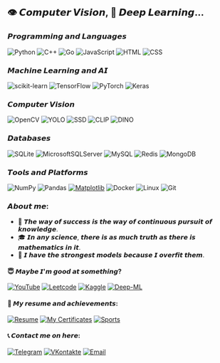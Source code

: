 ## 👁️ 𝘾𝙤𝙢𝙥𝙪𝙩𝙚𝙧 𝙑𝙞𝙨𝙞𝙤𝙣, 🧠 𝘿𝙚𝙚𝙥 𝙇𝙚𝙖𝙧𝙣𝙞𝙣𝙜...
### 𝙋𝙧𝙤𝙜𝙧𝙖𝙢𝙢𝙞𝙣𝙜 𝙖𝙣𝙙 𝙇𝙖𝙣𝙜𝙪𝙖𝙜𝙚𝙨
![Python](https://img.shields.io/badge/python-3670A0?style=for-the-badge&logo=python&logoColor=ffdd54)
![C++](https://img.shields.io/badge/C++-00599C?style=for-the-badge&logo=cplusplus&logoColor=white)
![Go](https://img.shields.io/badge/Go-00ADD8?style=for-the-badge&logo=go&logoColor=white)
![JavaScript](https://img.shields.io/badge/JavaScript-F7DF1E?style=for-the-badge&logo=javascript&logoColor=black)
![HTML](https://img.shields.io/badge/HTML-E34F26?style=for-the-badge&logo=html5&logoColor=white)
![CSS](https://img.shields.io/badge/CSS-1572B6?style=for-the-badge&logo=css3&logoColor=white)

### 𝙈𝙖𝙘𝙝𝙞𝙣𝙚 𝙇𝙚𝙖𝙧𝙣𝙞𝙣𝙜 𝙖𝙣𝙙 𝘼𝙄
![scikit-learn](https://img.shields.io/badge/scikit--learn-F7931E?style=for-the-badge&logo=scikit-learn&logoColor=white)
![TensorFlow](https://img.shields.io/badge/TensorFlow-FF6F00?style=for-the-badge&logo=tensorflow&logoColor=white)
![PyTorch](https://img.shields.io/badge/PyTorch-EE4C2C?style=for-the-badge&logo=pytorch&logoColor=white)
![Keras](https://img.shields.io/badge/Keras-D00000?style=for-the-badge&logo=keras&logoColor=white)

### 𝘾𝙤𝙢𝙥𝙪𝙩𝙚𝙧 𝙑𝙞𝙨𝙞𝙤𝙣
![OpenCV](https://img.shields.io/badge/OpenCV-5C3EE8?style=for-the-badge&logo=opencv&logoColor=white)
![YOLO](https://img.shields.io/badge/YOLO-00FFFF?style=for-the-badge&logo=yolo&logoColor=white)
![SSD](https://img.shields.io/badge/SSD-0E5C0D?style=for-the-badge&logo=ssd&logoColor=black)
![CLIP](https://img.shields.io/badge/CLIP-E5E5E5?style=for-the-badge&logo=clip&logoColor=black)
![DINO](https://img.shields.io/badge/DINO-13C710?style=for-the-badge&logo=dino&logoColor=black)

### 𝘿𝙖𝙩𝙖𝙗𝙖𝙨𝙚𝙨
![SQLite](https://img.shields.io/badge/sqlite-%2307405e.svg?style=for-the-badge&logo=sqlite&logoColor=white)
![MicrosoftSQLServer](https://img.shields.io/badge/Microsoft%20SQL%20Server-CC2927?style=for-the-badge&logo=microsoft%20sql%20server&logoColor=white)
![MySQL](https://img.shields.io/badge/MySQL-4479A1?style=for-the-badge&logo=mysql&logoColor=white)
![Redis](https://img.shields.io/badge/Redis-DC382D?style=for-the-badge&logo=redis&logoColor=white)
![MongoDB](https://img.shields.io/badge/MongoDB-%234ea94b.svg?style=for-the-badge&logo=mongodb&logoColor=white)

### 𝙏𝙤𝙤𝙡𝙨 𝙖𝙣𝙙 𝙋𝙡𝙖𝙩𝙛𝙤𝙧𝙢𝙨
![NumPy](https://img.shields.io/badge/NumPy-013243?style=for-the-badge&logo=numpy&logoColor=white)
![Pandas](https://img.shields.io/badge/Pandas-2C2D72?style=for-the-badge&logo=pandas&logoColor=white)
[![Matplotlib](https://custom-icon-badges.demolab.com/badge/Matplotlib-71D291?logo=matplotlib&logoColor=fff)](#)
![Docker](https://img.shields.io/badge/Docker-2496ED?style=for-the-badge&logo=docker&logoColor=white)
![Linux](https://img.shields.io/badge/Linux-FCC624?style=for-the-badge&logo=linux&logoColor=black)
![Git](https://img.shields.io/badge/Git-F05032?style=for-the-badge&logo=git&logoColor=white)

### 𝘼𝙗𝙤𝙪𝙩 𝙢𝙚:
- 🥇 𝙏𝙝𝙚 𝙬𝙖𝙮 𝙤𝙛 𝙨𝙪𝙘𝙘𝙚𝙨𝙨 𝙞𝙨 𝙩𝙝𝙚 𝙬𝙖𝙮 𝙤𝙛 𝙘𝙤𝙣𝙩𝙞𝙣𝙪𝙤𝙪𝙨 𝙥𝙪𝙧𝙨𝙪𝙞𝙩 𝙤𝙛 𝙠𝙣𝙤𝙬𝙡𝙚𝙙𝙜𝙚.
- 🎓 𝙄𝙣 𝙖𝙣𝙮 𝙨𝙘𝙞𝙚𝙣𝙘𝙚, 𝙩𝙝𝙚𝙧𝙚 𝙞𝙨 𝙖𝙨 𝙢𝙪𝙘𝙝 𝙩𝙧𝙪𝙩𝙝 𝙖𝙨 𝙩𝙝𝙚𝙧𝙚 𝙞𝙨 𝙢𝙖𝙩𝙝𝙚𝙢𝙖𝙩𝙞𝙘𝙨 𝙞𝙣 𝙞𝙩.
- 🤣 𝙄 𝙝𝙖𝙫𝙚 𝙩𝙝𝙚 𝙨𝙩𝙧𝙤𝙣𝙜𝙚𝙨𝙩 𝙢𝙤𝙙𝙚𝙡𝙨 𝙗𝙚𝙘𝙖𝙪𝙨𝙚 𝙄 𝙤𝙫𝙚𝙧𝙛𝙞𝙩 𝙩𝙝𝙚𝙢.

#### 😇 𝙈𝙖𝙮𝙗𝙚 𝙄'𝙢 𝙜𝙤𝙤𝙙 𝙖𝙩 𝙨𝙤𝙢𝙚𝙩𝙝𝙞𝙣𝙜?

<p>
    <a href="https://www.youtube.com/@Antonoof" target="_blank"><img alt="YouTube" src="https://img.shields.io/badge/YouTube-FF0000?style=for-the-badge&logo=youtube&logoColor=white"/></a>
    <a href="https://leetcode.com/u/antonoof/" target="_blank"><img alt="Leetcode" src="https://img.shields.io/badge/Leetcode-FFA116?style=for-the-badge&logo=leetcode&logoColor=white"/></a>
    <a href="https://www.kaggle.com/antonoof" target="_blank"><img alt="Kaggle" src="https://img.shields.io/badge/Kaggle-20BEFF?style=for-the-badge&logo=kaggle&logoColor=white"/></a>
    <a href="https://www.deep-ml.com/profile/mmitg8PMdnf1AIkKemNRvO2HSbI2" target="_blank"><img alt="Deep-ML" src="https://img.shields.io/badge/Deep-ML-00A3E0?style=for-the-badge&logo=deep-learning&logoColor=white"/></a>
</p>

#### 📑 𝙈𝙮 𝙧𝙚𝙨𝙪𝙢𝙚 𝙖𝙣𝙙 𝙖𝙘𝙝𝙞𝙚𝙫𝙚𝙢𝙚𝙣𝙩𝙨:

<p>
    <a href="https://github.com/Antonoof/antonoof/blob/main/resume.pdf" target="_blank"><img alt="Resume" src="https://img.shields.io/badge/Resume-00599c?style=for-the-badge&logo=resume&logoColor=white"/></a>
    <a href="https://github.com/Antonoof/my-certificates" target="_blank"><img alt="My Certificates" src="https://img.shields.io/badge/Certificates-00599c?style=for-the-badge&logo=github&logoColor=white"/></a>
    <a href="https://msrfinfo.ru/people/112512" target="_blank"><img alt="Sports" src="https://img.shields.io/badge/Sports-4285F4?style=for-the-badge&logo=sports&logoColor=white"/></a>
</p>

#### 📞 𝘾𝙤𝙣𝙩𝙖𝙘𝙩 𝙢𝙚 𝙤𝙣 𝙝𝙚𝙧𝙚:

<p>
    <a href="https://t.me/Tem04kant" target="_blank"><img alt="Telegram" src="https://img.shields.io/badge/Telegram-26A5E4?style=for-the-badge&logo=telegram&logoColor=white"/></a>
    <a href="https://vk.com/antonoof" target="_blank"><img alt="VKontakte" src="https://img.shields.io/badge/VKontakte-4C75A3?style=for-the-badge&logo=vk&logoColor=white"/></a>
    <a href="mailto:artem.antonov.cv@bk.ru" target="_blank"><img alt="Email" src="https://img.shields.io/badge/Email-00599c?style=for-the-badge&logo=gmail&logoColor=white"/></a>
</p>
